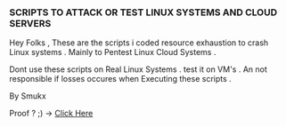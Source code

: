 ### SCRIPTS TO ATTACK OR TEST LINUX SYSTEMS AND CLOUD SERVERS 

Hey Folks , These are the scripts i coded resource exhaustion to crash Linux systems . Mainly to Pentest Linux Cloud Systems .

Dont use these scripts on Real Linux Systems . test it on VM's . An not responsible if losses occures when Executing these scripts . 

By Smukx

Proof ? ;) -> <a href="http://bitcloud.bitsathy.ac.in" target="_blank" > Click Here </a>
